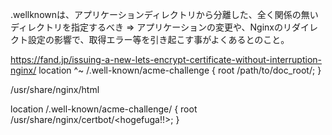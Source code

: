 .wellknownは、アプリケーションディレクトリから分離した、全く関係の無いディレクトリを指定するべき
⇒ アプリケーションの変更や、Nginxのリダイレクト設定の影響で、取得エラー等を引き起こす事がよくあるとのこと。

https://fand.jp/issuing-a-new-lets-encrypt-certificate-without-interruption-nginx/
location ^~ /.well-known/acme-challenge {
    root /path/to/doc_root/;
}


/usr/share/nginx/html


location /.well-known/acme-challenge/ {
    root /usr/share/nginx/certbot/<hogefuga!!>;
}